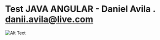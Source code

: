 # Test JAVA ANGULAR -  Daniel Avila .  danii.avila@live.com

![Alt Text](https://media.giphy.com/media/29I1bYitdaXvLn6dqv/giphy.gif)



